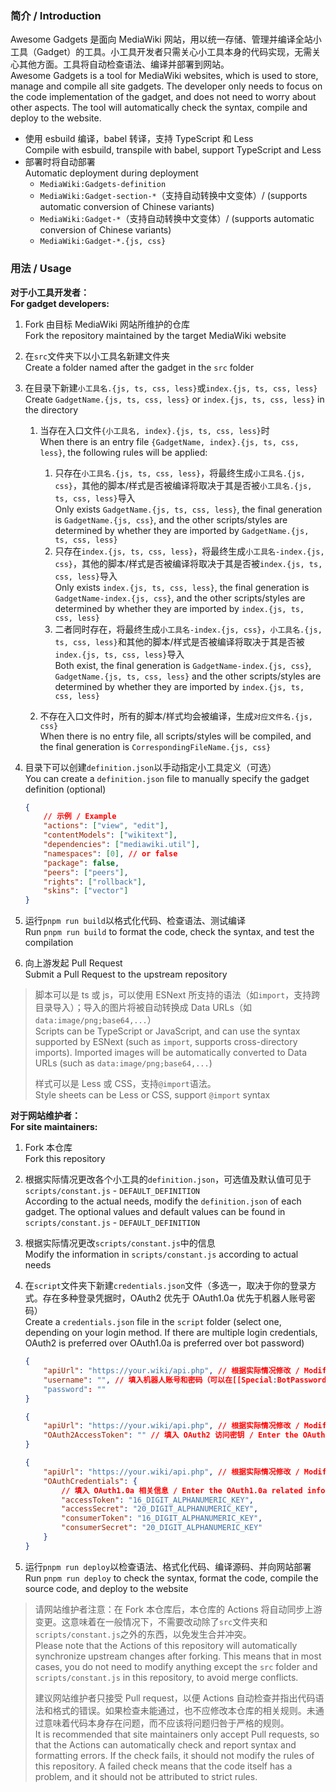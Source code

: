 ### 简介 / Introduction

Awesome Gadgets 是面向 MediaWiki 网站，用以统一存储、管理并编译全站小工具（Gadget）的工具。小工具开发者只需关心小工具本身的代码实现，无需关心其他方面。工具将自动检查语法、编译并部署到网站。<br>Awesome Gadgets is a tool for MediaWiki websites, which is used to store, manage and compile all site gadgets. The developer only needs to focus on the code implementation of the gadget, and does not need to worry about other aspects. The tool will automatically check the syntax, compile and deploy to the website.

-   使用 esbuild 编译，babel 转译，支持 TypeScript 和 Less<br>Compile with esbuild, transpile with babel, support TypeScript and Less
-   部署时将自动部署<br>Automatic deployment during deployment
    -   `MediaWiki:Gadgets-definition`
    -   `MediaWiki:Gadget-section-*`（支持自动转换中文变体）/ (supports automatic conversion of Chinese variants)
    -   `MediaWiki:Gadget-*`（支持自动转换中文变体）/ (supports automatic conversion of Chinese variants)
    -   `MediaWiki:Gadget-*.{js, css}`

### 用法 / Usage

**对于小工具开发者：**<br>**For gadget developers:**

1. Fork 由目标 MediaWiki 网站所维护的仓库<br>Fork the repository maintained by the target MediaWiki website

2. 在`src`文件夹下以小工具名新建文件夹<br>Create a folder named after the gadget in the `src` folder

3. 在目录下新建`小工具名.{js, ts, css, less}`或`index.{js, ts, css, less}`<br>Create `GadgetName.{js, ts, css, less}` or `index.{js, ts, css, less}` in the directory

    1. 当存在入口文件`{小工具名, index}.{js, ts, css, less}`时<br>When there is an entry file `{GadgetName, index}.{js, ts, css, less}`, the following rules will be applied:

        1. 只存在`小工具名.{js, ts, css, less}`，将最终生成`小工具名.{js, css}`，其他的脚本/样式是否被编译将取决于其是否被`小工具名.{js, ts, css, less}`导入<br>Only exists `GadgetName.{js, ts, css, less}`, the final generation is `GadgetName.{js, css}`, and the other scripts/styles are determined by whether they are imported by `GadgetName.{js, ts, css, less}`
        2. 只存在`index.{js, ts, css, less}`，将最终生成`小工具名-index.{js, css}`，其他的脚本/样式是否被编译将取决于其是否被`index.{js, ts, css, less}`导入<br>Only exists `index.{js, ts, css, less}`, the final generation is `GadgetName-index.{js, css}`, and the other scripts/styles are determined by whether they are imported by `index.{js, ts, css, less}`
        3. 二者同时存在，将最终生成`小工具名-index.{js, css}`，`小工具名.{js, ts, css, less}`和其他的脚本/样式是否被编译将取决于其是否被`index.{js, ts, css, less}`导入<br>Both exist, the final generation is `GadgetName-index.{js, css}`, `GadgetName.{js, ts, css, less}` and the other scripts/styles are determined by whether they are imported by `index.{js, ts, css, less}`

    2. 不存在入口文件时，所有的脚本/样式均会被编译，生成`对应文件名.{js, css}`<br>When there is no entry file, all scripts/styles will be compiled, and the final generation is `CorrespondingFileName.{js, css}`

4. 目录下可以创建`definition.json`以手动指定小工具定义（可选）<br>You can create a `definition.json` file to manually specify the gadget definition (optional)

    ```json
    {
    	// 示例 / Example
    	"actions": ["view", "edit"],
    	"contentModels": ["wikitext"],
    	"dependencies": ["mediawiki.util"],
    	"namespaces": [0], // or false
    	"package": false,
    	"peers": ["peers"],
    	"rights": ["rollback"],
    	"skins": ["vector"]
    }
    ```

5. 运行`pnpm run build`以格式化代码、检查语法、测试编译<br>Run `pnpm run build` to format the code, check the syntax, and test the compilation

6. 向上游发起 Pull Request<br>Submit a Pull Request to the upstream repository

> 脚本可以是 ts 或 js，可以使用 ESNext 所支持的语法（如`import`，支持跨目录导入）；导入的图片将被自动转换成 Data URLs（如`data:image/png;base64,...`）<br>Scripts can be TypeScript or JavaScript, and can use the syntax supported by ESNext (such as `import`, supports cross-directory imports). Imported images will be automatically converted to Data URLs (such as `data:image/png;base64,...`)
>
> 样式可以是 Less 或 CSS，支持`@import`语法。<br>Style sheets can be Less or CSS, support `@import` syntax

**对于网站维护者：**<br>**For site maintainers:**

1. Fork 本仓库<br>Fork this repository

2. 根据实际情况更改各个小工具的`definition.json`，可选值及默认值可见于`scripts/constant.js` - `DEFAULT_DEFINITION`<br>According to the actual needs, modify the `definition.json` of each gadget. The optional values and default values can be found in `scripts/constant.js` - `DEFAULT_DEFINITION`

3. 根据实际情况更改`scripts/constant.js`中的信息<br>Modify the information in `scripts/constant.js` according to actual needs

4. 在`script`文件夹下新建`credentials.json`文件（多选一，取决于你的登录方式。存在多种登录凭据时，OAuth2 优先于 OAuth1.0a 优先于机器人账号密码）<br>Create a `credentials.json` file in the `script` folder (select one, depending on your login method. If there are multiple login credentials, OAuth2 is preferred over OAuth1.0a is preferred over bot password)

    ```json
    {
    	"apiUrl": "https://your.wiki/api.php", // 根据实际情况修改 / Modify according to actual needs
    	"username": "", // 填入机器人账号和密码（可以在[[Special:BotPasswords]]获取）/ Enter the robot account and password (you can get it from [[Special:BotPasswords]])
    	"password": ""
    }
    ```

    ```json
    {
    	"apiUrl": "https://your.wiki/api.php", // 根据实际情况修改 / Modify according to actual needs
    	"OAuth2AccessToken": "" // 填入 OAuth2 访问密钥 / Enter the OAuth2 access token
    }
    ```

    ```json
    {
    	"apiUrl": "https://your.wiki/api.php", // 根据实际情况修改 / Modify according to actual needs
    	"OAuthCredentials": {
    		// 填入 OAuth1.0a 相关信息 / Enter the OAuth1.0a related information
    		"accessToken": "16_DIGIT_ALPHANUMERIC_KEY",
    		"accessSecret": "20_DIGIT_ALPHANUMERIC_KEY",
    		"consumerToken": "16_DIGIT_ALPHANUMERIC_KEY",
    		"consumerSecret": "20_DIGIT_ALPHANUMERIC_KEY"
    	}
    }
    ```

5. 运行`pnpm run deploy`以检查语法、格式化代码、编译源码、并向网站部署<br>Run `pnpm run deploy` to check the syntax, format the code, compile the source code, and deploy to the website

> 请网站维护者注意：在 Fork 本仓库后，本仓库的 Actions 将自动同步上游变更。这意味着在一般情况下，不需要改动除了`src`文件夹和`scripts/constant.js`之外的东西，以免发生合并冲突。<br>Please note that the Actions of this repository will automatically synchronize upstream changes after forking. This means that in most cases, you do not need to modify anything except the `src` folder and `scripts/constant.js` in this repository, to avoid merge conflicts.
>
> 建议网站维护者只接受 Pull request，以便 Actions 自动检查并指出代码语法和格式的错误。如果检查未能通过，也不应修改本仓库的相关规则。未通过意味着代码本身存在问题，而不应该将问题归咎于严格的规则。<br>It is recommended that site maintainers only accept Pull requests, so that the Actions can automatically check and report syntax and formatting errors. If the check fails, it should not modify the rules of this repository. A failed check means that the code itself has a problem, and it should not be attributed to strict rules.
